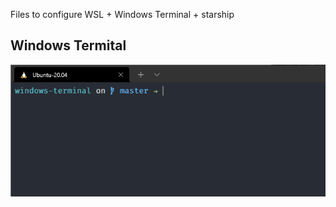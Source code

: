 Files to configure WSL + Windows Terminal + starship 
## Windows Termital
![Wsl+Windows Terminal](windows-terminal-ubuntu.png)
